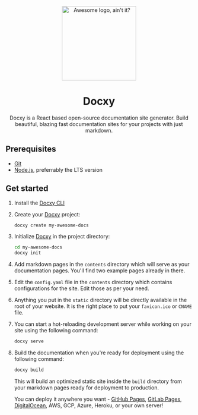 <div align="center">
    <img src="https://github.com/docxy.png" alt="Awesome logo, ain't it?" height="200" />
    <h1>Docxy</h1>
    <p>Docxy is a React based open-source documentation site generator. Build beautiful, blazing fast documentation sites for your projects with just markdown.</p>
</div>

## Prerequisites
*   [Git]
*   [Node.js], preferrably the LTS version

## Get started
1.  Install the [Docxy CLI]
1.  Create your [Docxy] project:
    ```bash
    docxy create my-awesome-docs
    ```
1.  Initialize [Docxy] in the project directory:
    ```bash
    cd my-awesome-docs
    docxy init
    ```
1.  Add markdown pages in the `contents` directory which will serve as your
    documentation pages. You'll find two example pages already in there.
1.  Edit the `config.yaml` file in the `contents` directory which contains
    configurations for the site. Edit those as per your need.
1.  Anything you put in the `static` directory will be directly
    available in the root of your website. It is the right place to put your
    `favicon.ico` or `CNAME` file.
1.  You can start a hot-reloading development server while working on your site
    using the following command:
    ```bash
    docxy serve
    ```
1.  Build the documentation when you're ready for deployment using the following
    command:
    ```bash
    docxy build
    ```
    This will build an optimized static site inside the `build` directory from your markdown pages ready for deployment to production.

    You can deploy it anywhere you want - [GitHub Pages](https://pages.github.com),
    [GitLab Pages](https://gitlab.com/pages), [DigitalOcean](https://m.do.co/c/0ee6cb9c7ee0),
    AWS, GCP, Azure, Heroku, or your own server!


[Node.js]: https://nodejs.org/
[Git]: https://git-scm.com
[Docxy]: https://github.com/docxy/docxy
[Docxy CLI]: https://github.com/docxy/cli
